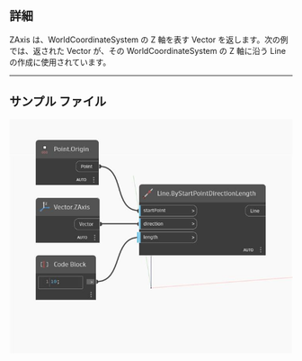 ## 詳細
ZAxis は、WorldCoordinateSystem の Z 軸を表す Vector を返します。次の例では、返された Vector が、その WorldCoordinateSystem の Z 軸に沿う Line の作成に使用されています。
___
## サンプル ファイル

![ZAxis](./Autodesk.DesignScript.Geometry.Vector.ZAxis_img.jpg)

